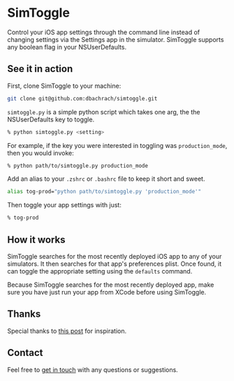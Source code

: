 # SimToggle

Control your iOS app settings through the command line instead of changing settings via the Settings app in the simulator. SimToggle supports any boolean flag in your NSUserDefaults.

## See it in action

First, clone SimToggle to your machine:

```zsh
git clone git@github.com:dbachrach/simtoggle.git
```

`simtoggle.py` is a simple python script which takes one arg, the the NSUserDefaults key to toggle.

```zsh
% python simtoggle.py <setting>
```

For example, if the key you were interested in toggling was `production_mode`, then you would invoke:

```zsh
% python path/to/simtoggle.py production_mode
```

Add an alias to your `.zshrc` or `.bashrc` file to keep it short and sweet.

```zsh
alias tog-prod="python path/to/simtoggle.py 'production_mode'"
```

Then toggle your app settings with just:

```zsh
% tog-prod
```

## How it works

SimToggle searches for the most recently deployed iOS app to any of your simulators. It then searches for that app's preferences plist. Once found, it can toggle the appropriate setting using the `defaults` command. 

Because SimToggle searches for the most recently deployed app, make sure you have just run your app from XCode before using SimToggle.

## Thanks

Special thanks to [this post](http://www.politepix.com/2011/05/13/open-the-simulator-sandbox-folder-of-the-app-you-just-built-and-ran/) for inspiration.

## Contact

Feel free to [get in touch](mailto:ahdustin@gmail.com) with any questions or suggestions.
